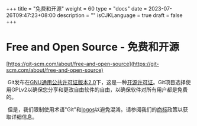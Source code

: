 +++
title = "免费和开源"
weight = 60
type = "docs"
date = 2023-07-26T09:47:23+08:00
description = ""
isCJKLanguage = true
draft = false
+++

# Free and Open Source - 免费和开源

[https://git-scm.com/about/free-and-open-source](https://git-scm.com/about/free-and-open-source)

​	Git发布在[GNU通用公共许可证版本2.0](https://opensource.org/licenses/GPL-2.0)下，这是一种[开源许可证](https://opensource.org/docs/osd)。Git项目选择使用GPLv2以确保您分享和更改自由软件的自由，以确保软件对所有用户都是免费的。

​	但是，我们限制使用术语"Git"和[logos](https://git-scm.com/downloads/logos)以避免混淆。请参阅我们的[商标](https://git-scm.com/trademark)政策以获取详细信息。